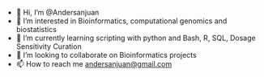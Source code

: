 - 👋 Hi, I’m @Andersanjuan
- 👀 I’m interested in Bioinformatics, computational genomics and biostatistics
- 🌱 I’m currently learning scripting with python and Bash, R, SQL, Dosage Sensitivity Curation
- 💞️ I’m looking to collaborate on Bioinformatics projects
- 📫 How to reach me andersanjuan@gmail.com

<!---
Andersanjuan/Andersanjuan is a ✨ special ✨ repository because its `README.md` (this file) appears on your GitHub profile.
You can click the Preview link to take a look at your changes.
--->
